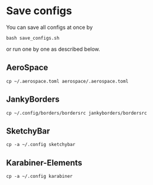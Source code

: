 # Save configs

You can save all configs at once by
```
bash save_configs.sh
```
or run one by one as described below.

## AeroSpace

```shell
cp ~/.aerospace.toml aerospace/.aerospace.toml
```

## JankyBorders

```shell
cp ~/.config/borders/bordersrc jankyborders/bordersrc
```

## SketchyBar

```shell
cp -a ~/.config sketchybar 
```

## Karabiner-Elements

```shell
cp -a ~/.config karabiner 
```

